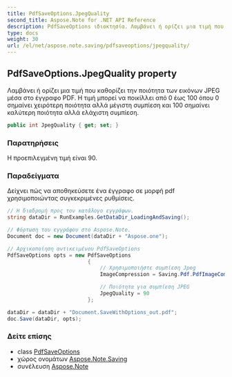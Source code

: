 ```yaml
---
title: PdfSaveOptions.JpegQuality
second_title: Aspose.Note for .NET API Reference
description: PdfSaveOptions ιδιοκτησία. Λαμβάνει ή ορίζει μια τιμή που καθορίζει την ποιότητα των εικόνων JPEG μέσα στο έγγραφο PDF. Η τιμή μπορεί να ποικίλλει από 0 έως 100 όπου 0 σημαίνει χειρότερη ποιότητα αλλά μέγιστη συμπίεση και 100 σημαίνει καλύτερη ποιότητα αλλά ελάχιστη συμπίεση.
type: docs
weight: 30
url: /el/net/aspose.note.saving/pdfsaveoptions/jpegquality/
---
```

## PdfSaveOptions.JpegQuality property

Λαμβάνει ή ορίζει μια τιμή που καθορίζει την ποιότητα των εικόνων JPEG μέσα στο έγγραφο PDF. Η τιμή μπορεί να ποικίλλει από 0 έως 100 όπου 0 σημαίνει χειρότερη ποιότητα αλλά μέγιστη συμπίεση και 100 σημαίνει καλύτερη ποιότητα αλλά ελάχιστη συμπίεση.

```csharp
public int JpegQuality { get; set; }
```

### Παρατηρήσεις

Η προεπιλεγμένη τιμή είναι 90.

### Παραδείγματα

Δείχνει πώς να αποθηκεύσετε ένα έγγραφο σε μορφή pdf χρησιμοποιώντας συγκεκριμένες ρυθμίσεις.

```csharp
// Η διαδρομή προς τον κατάλογο εγγράφων.
string dataDir = RunExamples.GetDataDir_LoadingAndSaving();

// Φόρτωση του εγγράφου στο Aspose.Note.
Document doc = new Document(dataDir + "Aspose.one");

// Αρχικοποίηση αντικειμένου PdfSaveOptions
PdfSaveOptions opts = new PdfSaveOptions
                          {
                              // Χρησιμοποιήστε συμπίεση Jpeg
                              ImageCompression = Saving.Pdf.PdfImageCompression.Jpeg,

                              // Ποιότητα για συμπίεση JPEG
                              JpegQuality = 90
                          };

dataDir = dataDir + "Document.SaveWithOptions_out.pdf";
doc.Save(dataDir, opts);
```

### Δείτε επίσης

* class [PdfSaveOptions](../)
* χώρος ονομάτων [Aspose.Note.Saving](../../pdfsaveoptions/)
* συνέλευση [Aspose.Note](../../../)


